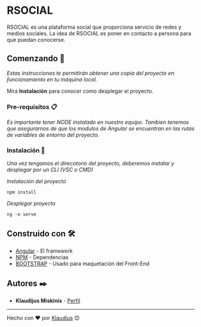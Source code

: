 # RSOCIAL

RSOCIAL es una plataforma social que proporciona servicio de redes y medios sociales.
La idea de RSOCIAL es poner en contacto a persona para que puedan conocerse.

## Comenzando 🚀

_Estas instrucciones te permitirán obtener una copia del proyecto en funcionamiento en tu máquina local._

Mira **Instalación** para conocer como desplegar el proyecto.


### Pre-requisitos 📋

_Es importante tener NODE instalado en nuestro equipo._
_Tambien tenemos que asegurarnos de que los modulos de Angular se encuentran en las rutas de variables de entorno del proyecto._

### Instalación 🔧

_Una vez tengamos el direcotorio del proyecto, deberemos instalar y desplegar por un CLI (VSC o CMD)_

_Instalación del proyecto_

```
npm install
```

_Desplegar proyecto_

```
ng -o serve
```

## Construido con 🛠️

* [Angular](https://angular.io/) - El framework
* [NPM](https://www.npmjs.com/) - Dependencias
* [BOOTSTRAP](https://getbootstrap.com/) - Usado para maquetación del Front-End

## Autores ✒️

* **Klaudijus Miskinis** - [Perfil](https://github.com/klaudiusmiskinis)

---
Hecho con ❤️ por [Klaudius](https://github.com/klaudiusmiskinis) 😊
